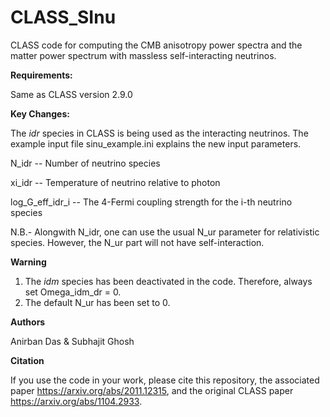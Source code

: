 # CLASS_SInu
CLASS code for computing the CMB anisotropy power spectra and the matter power spectrum with massless self-interacting neutrinos.

**Requirements:**

Same as CLASS version 2.9.0

**Key Changes:**

The _idr_ species in CLASS is being used as the interacting neutrinos. The example input file sinu_example.ini explains the new input parameters.

N_idr -- Number of neutrino species

xi_idr -- Temperature of neutrino relative to photon

log_G_eff_idr_i -- The 4-Fermi coupling strength for the i-th neutrino species

N.B.- Alongwith N_idr, one can use the usual N_ur parameter for relativistic species. However, the N_ur part will not have self-interaction.

**Warning**
1. The _idm_ species has been deactivated in the code. Therefore, always set Omega_idm_dr = 0.
2. The default N_ur has been set to 0.

**Authors**

Anirban Das & Subhajit Ghosh

**Citation**

If you use the code in your work, please cite this repository, the associated paper https://arxiv.org/abs/2011.12315, and the original CLASS paper https://arxiv.org/abs/1104.2933.
